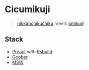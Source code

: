 # Cicumikuji

> [nikkanchikuchiku](https://www.instagram.com/nikkanchikuchiku/) meets [omikuji](https://en.wikipedia.org/wiki/O-mikuji)! 

## Stack

- [Preact](https://preactjs.com/) with [Rsbuild](https://rsbuild.dev/)
- [Goober](https://github.com/cristianbote/goober)
- [MSW](https://mswjs.io/)
